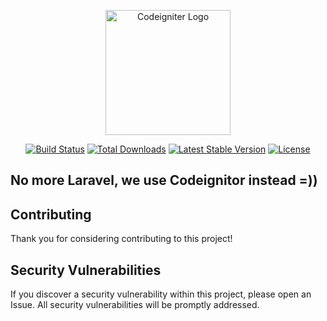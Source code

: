 <p align="center"><a href="https://codeigniter.com/" target="_blank"><img src="https://avatars.githubusercontent.com/u/44521256?s=200&v=4" width="200" alt="Codeigniter Logo"></a></p>

<p align="center">
<a href="https://github.com/laravel/framework/actions"><img src="https://github.com/laravel/framework/workflows/tests/badge.svg" alt="Build Status"></a>
<a href="https://packagist.org/packages/laravel/framework"><img src="https://img.shields.io/packagist/dt/laravel/framework" alt="Total Downloads"></a>
<a href="https://packagist.org/packages/laravel/framework"><img src="https://img.shields.io/packagist/v/laravel/framework" alt="Latest Stable Version"></a>
<a href="https://packagist.org/packages/laravel/framework"><img src="https://img.shields.io/packagist/l/laravel/framework" alt="License"></a>
</p>

## No more Laravel, we use Codeignitor instead =)) 


## Contributing

Thank you for considering contributing to this project!

## Security Vulnerabilities

If you discover a security vulnerability within this project, please open an Issue. All security vulnerabilities will be promptly addressed.

